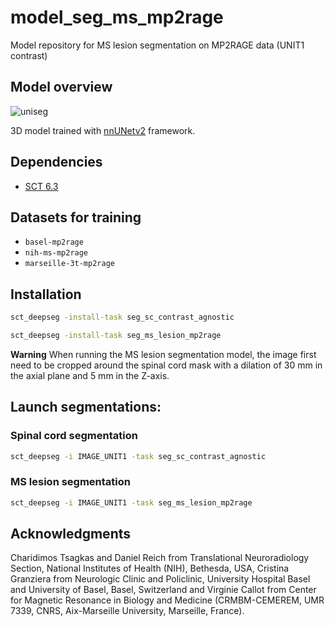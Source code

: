 # model_seg_ms_mp2rage

Model repository for MS lesion segmentation on MP2RAGE data (UNIT1 contrast)

## Model overview 

![uniseg](https://github.com/ivadomed/model_seg_ms_mp2rage/assets/77469192/d7fd985b-5c32-43bb-931f-e9c114a98b4c)

3D model trained with [nnUNetv2](https://github.com/MIC-DKFZ/nnUNet) framework.

## Dependencies

- [SCT 6.3](https://spinalcordtoolbox.com/)

## Datasets for training 

- `basel-mp2rage`
- `nih-ms-mp2rage`
- `marseille-3t-mp2rage`

## Installation 
```bash
sct_deepseg -install-task seg_sc_contrast_agnostic
```
```bash
sct_deepseg -install-task seg_ms_lesion_mp2rage 
```

**Warning**
When running the MS lesion segmentation model, the image first need to be cropped around the spinal cord mask with a dilation of 30 mm in the axial plane and 5 mm in the Z-axis. 

## Launch segmentations:
### Spinal cord segmentation 
```bash
sct_deepseg -i IMAGE_UNIT1 -task seg_sc_contrast_agnostic
```
### MS lesion segmentation 
```bash
sct_deepseg -i IMAGE_UNIT1 -task seg_ms_lesion_mp2rage 
```

## Acknowledgments

Charidimos Tsagkas and Daniel Reich from Translational Neuroradiology Section, National Institutes of Health (NIH), Bethesda, USA, Cristina Granziera from Neurologic Clinic and Policlinic, University Hospital Basel and University of Basel, Basel, Switzerland and Virginie Callot from Center for Magnetic Resonance in Biology and Medicine (CRMBM-CEMEREM, UMR 7339, CNRS, Aix-Marseille University, Marseille, France).